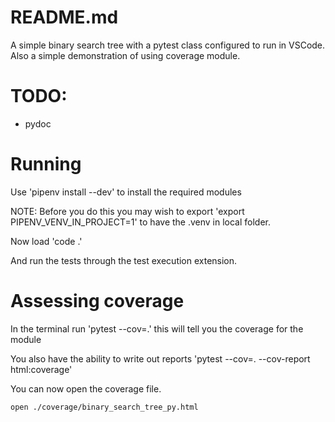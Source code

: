 # README.md
A simple binary search tree with a pytest class configured to run in VSCode.
Also a simple demonstration of using coverage module. 

# TODO:
* pydoc

# Running
Use 'pipenv install --dev' to install the required modules

NOTE: Before you do this you may wish to export 'export PIPENV_VENV_IN_PROJECT=1' to have the .venv in local folder.

Now load 'code .'

And run the tests through the test execution extension. 

# Assessing coverage
In the terminal run 'pytest --cov=.' this will tell you the coverage for the module

You also have the ability to write out reports 'pytest --cov=. --cov-report html:coverage'

You can now open the coverage file. 
```
open ./coverage/binary_search_tree_py.html
```